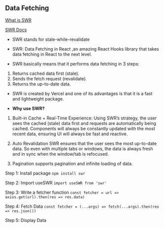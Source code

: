 ## Data Fetching

[What is SWR](https://blog.openreplay.com/beginner-s-guide-to-swr-data-fetching-in-react)

[SWR Docs](https://swr.vercel.app/)

* SWR stands for stale-while-revalidate

* SWR: Data Fetching in React ,an amazing React Hooks library that takes data fetching in React to the next level.

* SWR basically means that it performs data fetching in 3 steps:

 1. Returns cached data first (stale).
 2. Sends the fetch request (revalidate).
 3. Returns the up-to-date data.

* SWR is created by Vercel and one of its advantages is that it is a fast and lightweight package.

* **Why use SWR?**

 1. Built-in Cache + Real-Time Experience:
Using SWR’s strategy, the user sees the cached (stale) data first and requests are automatically being cached. Components will always be constantly updated with the most recent data, ensuring UI will always be fast and reactive.

 2. Auto Revalidation 
SWR ensures that the user sees the most up-to-date data. So even with multiple tabs or windows, the data is always fresh and in sync when the window/tab is refocused.

 3. Pagination
supports pagination and infinite loading of data.


Step 1: Install package ```npm install swr```

Step 2: Import useSWR ```import useSWR from 'swr'```

Step 3: Write a fetcher function ```const fetcher = url => axios.get(url).then(res => res.data)```

Step 4: Fetch Data ```const fetcher = (...args) => fetch(...args).then(res => res.json())```

Step 5: Display Data

